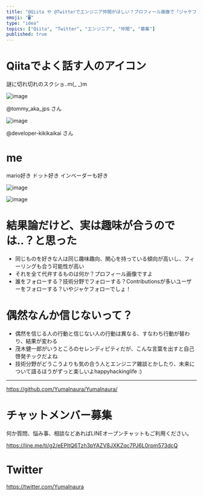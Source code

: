 ```yaml
---
title: "@Qiita や @Twitterでエンジニア仲間がほしい？プロフィール画像で「ジャケフォロー」はいかが？"
emoji: "🖥"
type: "idea"
topics: ["Qiita", "Twitter", "エンジニア", "仲間", "募集"]
published: true
---
```


# Qiitaでよく話す人のアイコン

謎に切れ切れのスクショ‥m(_ _)m

![image](https://user-images.githubusercontent.com/13635059/50569964-d8dd3f80-0db9-11e9-96c8-0a4d1b3a443a.png)

@tommy_aka_jps さん

![image](https://user-images.githubusercontent.com/13635059/50569966-e1357a80-0db9-11e9-9533-878115891ae6.png)

@developer-kikikaikai さん

# me

mario好き
ドット好き
インベーダーも好き

![image](https://user-images.githubusercontent.com/13635059/50569960-bba87100-0db9-11e9-94c6-d2f0c878e45a.png)

![image](https://user-images.githubusercontent.com/13635059/50569987-04145e80-0dbb-11e9-90f5-6d1931acbba4.png)


# 結果論だけど、実は趣味が合うのでは‥？と思った

- 同じものを好きな人は同じ趣味趣向、関心を持っている傾向が高いし、フィーリングも合う可能性が高い
- それを全て代弁するものは何か？プロフィール画像ですよ
- 誰をフォローする？技術分野でフォローする？Contributionsが多いユーザーをフォローする？いやジャケフォローでしょ！

# 偶然なんか信じないって？

- 偶然を信じる人の行動と信じない人の行動は異なる、すなわち行動が替わり、結果が変わる
- 茂木健一郎がいうところのセレンディピティだが、こんな言葉を出すと自己啓発チックだよね
- 技術分野がどうこうよりも気の合う人とエンジニア雑談とかしたり、未来について語るほうがずっと楽しいよhappyhackinglife :)


---

https://github.com/YumaInaura/YumaInaura/








<!-- Update From Qiita API -->

# チャットメンバー募集


何か質問、悩み事、相談などあればLINEオープンチャットもご利用ください。

https://line.me/ti/g2/eEPltQ6Tzh3pYAZV8JXKZqc7PJ6L0rpm573dcQ





# Twitter


https://twitter.com/YumaInaura


<!-- Update From Qiita API -->


